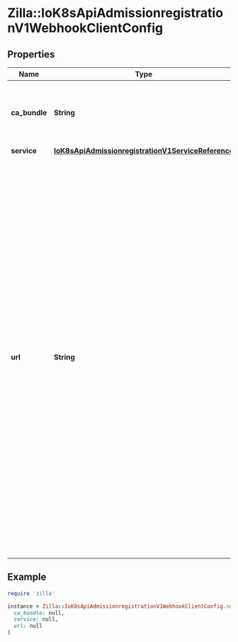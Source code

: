 # Zilla::IoK8sApiAdmissionregistrationV1WebhookClientConfig

## Properties

| Name | Type | Description | Notes |
| ---- | ---- | ----------- | ----- |
| **ca_bundle** | **String** | &#x60;caBundle&#x60; is a PEM encoded CA bundle which will be used to validate the webhook&#39;s server certificate. If unspecified, system trust roots on the apiserver are used. | [optional] |
| **service** | [**IoK8sApiAdmissionregistrationV1ServiceReference**](IoK8sApiAdmissionregistrationV1ServiceReference.md) |  | [optional] |
| **url** | **String** | &#x60;url&#x60; gives the location of the webhook, in standard URL form (&#x60;scheme://host:port/path&#x60;). Exactly one of &#x60;url&#x60; or &#x60;service&#x60; must be specified.  The &#x60;host&#x60; should not refer to a service running in the cluster; use the &#x60;service&#x60; field instead. The host might be resolved via external DNS in some apiservers (e.g., &#x60;kube-apiserver&#x60; cannot resolve in-cluster DNS as that would be a layering violation). &#x60;host&#x60; may also be an IP address.  Please note that using &#x60;localhost&#x60; or &#x60;127.0.0.1&#x60; as a &#x60;host&#x60; is risky unless you take great care to run this webhook on all hosts which run an apiserver which might need to make calls to this webhook. Such installs are likely to be non-portable, i.e., not easy to turn up in a new cluster.  The scheme must be \&quot;https\&quot;; the URL must begin with \&quot;https://\&quot;.  A path is optional, and if present may be any string permissible in a URL. You may use the path to pass an arbitrary string to the webhook, for example, a cluster identifier.  Attempting to use a user or basic auth e.g. \&quot;user:password@\&quot; is not allowed. Fragments (\&quot;#...\&quot;) and query parameters (\&quot;?...\&quot;) are not allowed, either. | [optional] |

## Example

```ruby
require 'zilla'

instance = Zilla::IoK8sApiAdmissionregistrationV1WebhookClientConfig.new(
  ca_bundle: null,
  service: null,
  url: null
)
```

